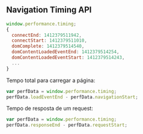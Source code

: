 ## Navigation Timing API

```javascript
window.performance.timing;
{
  connectEnd: 1412379511942,
  connectStart: 1412379511010,
  domComplete: 1412379514540,
  domContentLoadedEventEnd: 1412379514254,
  domContentLoadedEventStart: 1412379514243,
  ...
}
```

Tempo total para carregar a página:

```javascript
var perfData = window.performance.timing;
perfData.loadEventEnd - perfData.navigationStart;
```

Tempo de resposta de um request:

```javascript
var perfData = window.performance.timing;
perfData.responseEnd - perfData.requestStart;
```
